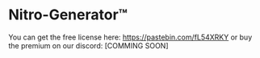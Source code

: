 # Nitro-Generator™
You can get the free license here:
https://pastebin.com/fL54XRKY
or buy the premium on our discord:
[COMMING SOON]
